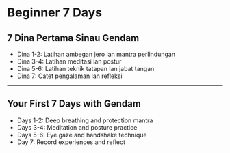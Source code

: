 # Beginner 7 Days

## 7 Dina Pertama Sinau Gendam
- Dina 1-2: Latihan ambegan jero lan mantra perlindungan
- Dina 3-4: Latihan meditasi lan postur
- Dina 5-6: Latihan teknik tatapan lan jabat tangan
- Dina 7: Catet pengalaman lan refleksi

---

## Your First 7 Days with Gendam
- Days 1-2: Deep breathing and protection mantra
- Days 3-4: Meditation and posture practice
- Days 5-6: Eye gaze and handshake technique
- Day 7: Record experiences and reflect
